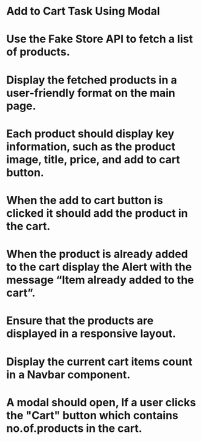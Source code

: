 # Add to Cart Task Using Modal


# Use the Fake Store API to fetch a list of products.
# Display the fetched products in a user-friendly format on the main page.
# Each product should display key information, such as the product image, title, price, and add to cart button.
 # When the add to cart button is clicked it should add the product in the cart.
# When the product is already added to the cart display the Alert with the message  “Item already added to the cart”.
# Ensure that the products are displayed in a responsive layout.
# Display the current cart items count in a Navbar component.
# A modal should open, If a user clicks the "Cart" button which contains no.of.products in the cart.

